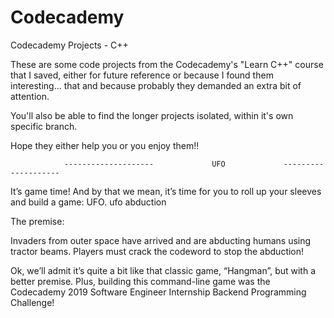 # Codecademy
Codecademy Projects - C++

These are some code projects from the Codecademy's "Learn C++" course that I saved, either for future reference or because I found them interesting... that and because probably they demanded an extra bit of attention.

You'll also be able to find the longer projects isolated, within it's own specific branch.


Hope they either help you or you enjoy them!!




                --------------------             UFO             --------------------

It’s game time! And by that we mean, it’s time for you to roll up your sleeves and build a game: UFO.
ufo abduction

The premise:

Invaders from outer space have arrived and are abducting humans using tractor beams. Players must crack the codeword to stop the abduction!

Ok, we’ll admit it’s quite a bit like that classic game, “Hangman”, but with a better premise. Plus, building this command-line game was the Codecademy 2019 Software Engineer Internship Backend Programming Challenge!